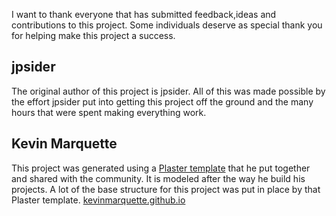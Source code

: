 I want to thank everyone that has submitted feedback,ideas and contributions to this project. Some individuals deserve as special thank you for helping make this project a success.

## jpsider

The original author of this project is jpsider. All of this was made possible by the effort jpsider put into getting this project off the ground and the many hours that were spent making everything work.

## Kevin Marquette

This project was generated using a [Plaster template](https://github.com/KevinMarquette/PlasterTemplates) that he put together and shared with the community. It is modeled after the way he build his projects. A lot of the base structure for this project was put in place by that Plaster template. [kevinmarquette.github.io](http://kevinmarquette.github.io)
